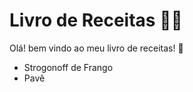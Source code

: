 # Livro de Receitas :man_cook:

Olá! bem vindo ao meu livro de receitas! :wave:

- Strogonoff de Frango
- Pavê

